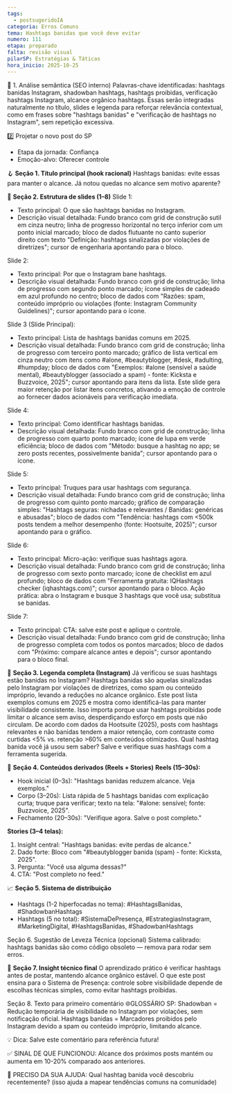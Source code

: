 ```yaml
---
tags:
  - postsugeridoIA
categoria: Erros Comuns
tema: Hashtags banidas que você deve evitar
numero: 111
etapa: preparado
falta: revisão visual
pilarSP: Estratégias & Táticas
hora_inicio: 2025-10-25
---
```

🔎 1. Análise semântica (SEO interno) Palavras-chave identificadas: hashtags banidas Instagram, shadowban hashtags, hashtags proibidas, verificação hashtags Instagram, alcance orgânico hashtags. Essas serão integradas naturalmente no título, slides e legenda para reforçar relevância contextual, como em frases sobre "hashtags banidas" e "verificação de hashtags no Instagram", sem repetição excessiva.

2️⃣ Projetar o novo post do SP

- Etapa da jornada: Confiança
- Emoção-alvo: Oferecer controle

🪝 **Seção 1. Título principal (hook racional)** Hashtags banidas: evite essas para manter o alcance. Já notou quedas no alcance sem motivo aparente?

🧱 **Seção 2. Estrutura de slides (1–8)** Slide 1:

- Texto principal: O que são hashtags banidas no Instagram.
- Descrição visual detalhada: Fundo branco com grid de construção sutil em cinza neutro; linha de progresso horizontal no terço inferior com um ponto inicial marcado; bloco de dados flutuante no canto superior direito com texto "Definição: hashtags sinalizadas por violações de diretrizes"; cursor de engenharia apontando para o bloco.

Slide 2:

- Texto principal: Por que o Instagram bane hashtags.
- Descrição visual detalhada: Fundo branco com grid de construção; linha de progresso com segundo ponto marcado; ícone simples de cadeado em azul profundo no centro; bloco de dados com "Razões: spam, conteúdo impróprio ou violações (fonte: Instagram Community Guidelines)"; cursor apontando para o ícone.

Slide 3 (Slide Principal):

- Texto principal: Lista de hashtags banidas comuns em 2025.
- Descrição visual detalhada: Fundo branco com grid de construção; linha de progresso com terceiro ponto marcado; gráfico de lista vertical em cinza neutro com itens como #alone, #beautyblogger, #desk, #adulting, #humpday; bloco de dados com "Exemplos: #alone (sensível a saúde mental), #beautyblogger (associado a spam) - fonte: Kicksta e Buzzvoice, 2025"; cursor apontando para itens da lista. Este slide gera maior retenção por listar itens concretos, ativando a emoção de controle ao fornecer dados acionáveis para verificação imediata.

Slide 4:

- Texto principal: Como identificar hashtags banidas.
- Descrição visual detalhada: Fundo branco com grid de construção; linha de progresso com quarto ponto marcado; ícone de lupa em verde eficiência; bloco de dados com "Método: busque a hashtag no app; se zero posts recentes, possivelmente banida"; cursor apontando para o ícone.

Slide 5:

- Texto principal: Truques para usar hashtags com segurança.
- Descrição visual detalhada: Fundo branco com grid de construção; linha de progresso com quinto ponto marcado; gráfico de comparação simples: "Hashtags seguras: nichadas e relevantes / Banidas: genéricas e abusadas"; bloco de dados com "Tendência: hashtags com <500k posts tendem a melhor desempenho (fonte: Hootsuite, 2025)"; cursor apontando para o gráfico.

Slide 6:

- Texto principal: Micro-ação: verifique suas hashtags agora.
- Descrição visual detalhada: Fundo branco com grid de construção; linha de progresso com sexto ponto marcado; ícone de checklist em azul profundo; bloco de dados com "Ferramenta gratuita: IQHashtags checker (iqhashtags.com)"; cursor apontando para o bloco. Ação prática: abra o Instagram e busque 3 hashtags que você usa; substitua se banidas.

Slide 7:

- Texto principal: CTA: salve este post e aplique o controle.
- Descrição visual detalhada: Fundo branco com grid de construção; linha de progresso completa com todos os pontos marcados; bloco de dados com "Próximo: compare alcance antes e depois"; cursor apontando para o bloco final.

💬 **Seção 3. Legenda completa (Instagram)** Já verificou se suas hashtags estão banidas no Instagram? Hashtags banidas são aquelas sinalizadas pelo Instagram por violações de diretrizes, como spam ou conteúdo impróprio, levando a reduções no alcance orgânico. Este post lista exemplos comuns em 2025 e mostra como identificá-las para manter visibilidade consistente. Isso importa porque usar hashtags proibidas pode limitar o alcance sem aviso, desperdiçando esforço em posts que não circulam. De acordo com dados da Hootsuite (2025), posts com hashtags relevantes e não banidas tendem a maior retenção, com contraste como curtidas <5% vs. retenção >60% em conteúdos otimizados. Qual hashtag banida você já usou sem saber? Salve e verifique suas hashtags com a ferramenta sugerida.

🎥 **Seção 4. Conteúdos derivados (Reels + Stories)** **Reels (15–30s):**

- Hook inicial (0–3s): "Hashtags banidas reduzem alcance. Veja exemplos."
- Corpo (3–20s): Lista rápida de 5 hashtags banidas com explicação curta; truque para verificar; texto na tela: "#alone: sensível; fonte: Buzzvoice, 2025".
- Fechamento (20–30s): "Verifique agora. Salve o post completo."

**Stories (3–4 telas):**

1. Insight central: "Hashtags banidas: evite perdas de alcance."
2. Dado forte: Bloco com "#beautyblogger banida (spam) - fonte: Kicksta, 2025".
3. Pergunta: "Você usa alguma dessas?"
4. CTA: "Post completo no feed."

📈 **Seção 5. Sistema de distribuição**

- Hashtags (1-2 hiperfocadas no tema): #HashtagsBanidas, #ShadowbanHashtags
- Hashtags (5 no total): #SistemaDePresença, #EstrategiasInstagram, #MarketingDigital, #HashtagsBanidas, #ShadowbanHashtags

Seção 6. Sugestão de Leveza Técnica (opcional) Sistema calibrado: hashtags banidas são como código obsoleto — remova para rodar sem erros.

🧠 **Seção 7. Insight técnico final** O aprendizado prático é verificar hashtags antes de postar, mantendo alcance orgânico estável. O que este post ensina para o Sistema de Presença: controle sobre visibilidade depende de escolhas técnicas simples, como evitar hashtags proibidas.

Seção 8. Texto para primeiro comentário 🌐GLOSSÁRIO SP: Shadowban = Redução temporária de visibilidade no Instagram por violações, sem notificação oficial. Hashtags banidas = Marcadores proibidos pelo Instagram devido a spam ou conteúdo impróprio, limitando alcance.

💡 Dica: Salve este comentário para referência futura!

✅ SINAL DE QUE FUNCIONOU: Alcance dos próximos posts mantém ou aumenta em 10-20% comparado aos anteriores.

💬 PRECISO DA SUA AJUDA: Qual hashtag banida você descobriu recentemente? (isso ajuda a mapear tendências comuns na comunidade)